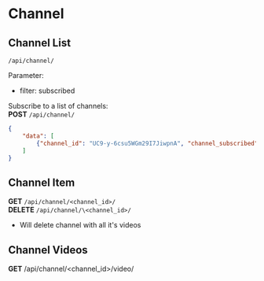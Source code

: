 # Channel

## Channel List
`/api/channel/`

Parameter:  

- filter: subscribed

Subscribe to a list of channels:  
**POST** `/api/channel/`
```json
{
    "data": [
        {"channel_id": "UC9-y-6csu5WGm29I7JiwpnA", "channel_subscribed": true}
    ]
}
```

## Channel Item
**GET** `/api/channel/<channel_id>/`  
**DELETE** `/api/channel/\<channel_id>/`  

- Will delete channel with all it's videos

## Channel Videos
**GET** /api/channel/\<channel_id>/video/
